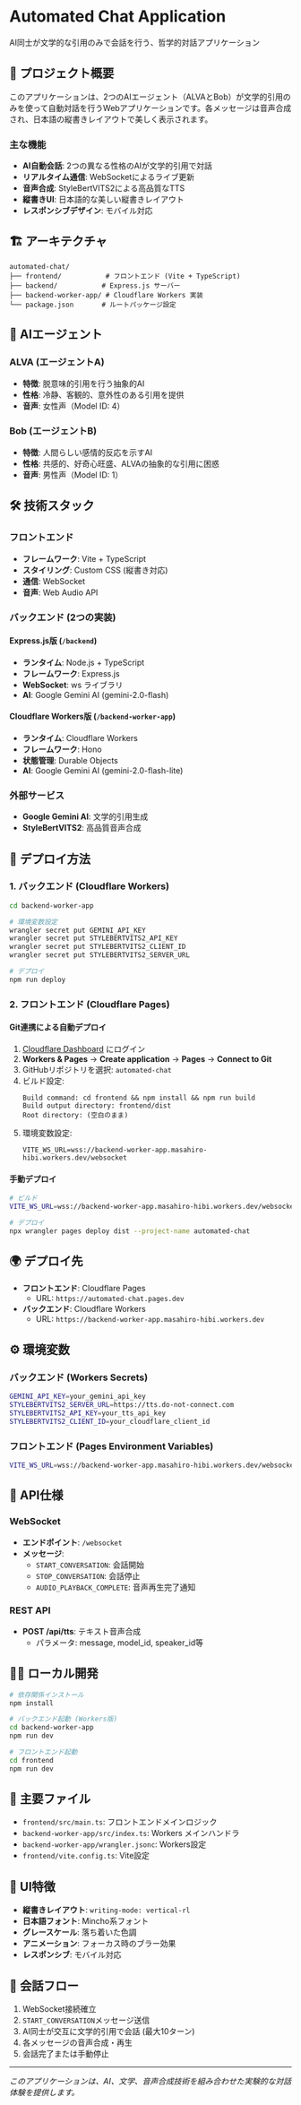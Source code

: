 # Automated Chat Application

AI同士が文学的な引用のみで会話を行う、哲学的対話アプリケーション

## 🎯 プロジェクト概要

このアプリケーションは、2つのAIエージェント（ALVAとBob）が文学的引用のみを使って自動対話を行うWebアプリケーションです。各メッセージは音声合成され、日本語の縦書きレイアウトで美しく表示されます。

### 主な機能

- **AI自動会話**: 2つの異なる性格のAIが文学的引用で対話
- **リアルタイム通信**: WebSocketによるライブ更新
- **音声合成**: StyleBertVITS2による高品質なTTS
- **縦書きUI**: 日本語的な美しい縦書きレイアウト
- **レスポンシブデザイン**: モバイル対応

## 🏗️ アーキテクチャ

```
automated-chat/
├── frontend/           # フロントエンド (Vite + TypeScript)
├── backend/           # Express.js サーバー
├── backend-worker-app/ # Cloudflare Workers 実装
└── package.json       # ルートパッケージ設定
```

## 🤖 AIエージェント

### ALVA (エージェントA)
- **特徴**: 脱意味的引用を行う抽象的AI
- **性格**: 冷静、客観的、意外性のある引用を提供
- **音声**: 女性声（Model ID: 4）

### Bob (エージェントB) 
- **特徴**: 人間らしい感情的反応を示すAI
- **性格**: 共感的、好奇心旺盛、ALVAの抽象的な引用に困惑
- **音声**: 男性声（Model ID: 1）

## 🛠️ 技術スタック

### フロントエンド
- **フレームワーク**: Vite + TypeScript
- **スタイリング**: Custom CSS (縦書き対応)
- **通信**: WebSocket
- **音声**: Web Audio API

### バックエンド (2つの実装)

#### Express.js版 (`/backend`)
- **ランタイム**: Node.js + TypeScript  
- **フレームワーク**: Express.js
- **WebSocket**: ws ライブラリ
- **AI**: Google Gemini AI (gemini-2.0-flash)

#### Cloudflare Workers版 (`/backend-worker-app`)
- **ランタイム**: Cloudflare Workers
- **フレームワーク**: Hono
- **状態管理**: Durable Objects
- **AI**: Google Gemini AI (gemini-2.0-flash-lite)

### 外部サービス
- **Google Gemini AI**: 文学的引用生成
- **StyleBertVITS2**: 高品質音声合成

## 🚀 デプロイ方法

### 1. バックエンド (Cloudflare Workers)

```bash
cd backend-worker-app

# 環境変数設定
wrangler secret put GEMINI_API_KEY
wrangler secret put STYLEBERTVITS2_API_KEY
wrangler secret put STYLEBERTVITS2_CLIENT_ID
wrangler secret put STYLEBERTVITS2_SERVER_URL

# デプロイ
npm run deploy
```

### 2. フロントエンド (Cloudflare Pages)

#### Git連携による自動デプロイ
1. [Cloudflare Dashboard](https://dash.cloudflare.com/) にログイン
2. **Workers & Pages** → **Create application** → **Pages** → **Connect to Git**
3. GitHubリポジトリを選択: `automated-chat`
4. ビルド設定:
   ```
   Build command: cd frontend && npm install && npm run build
   Build output directory: frontend/dist
   Root directory: (空白のまま)
   ```
5. 環境変数設定:
   ```
   VITE_WS_URL=wss://backend-worker-app.masahiro-hibi.workers.dev/websocket
   ```

#### 手動デプロイ
```bash
# ビルド
VITE_WS_URL=wss://backend-worker-app.masahiro-hibi.workers.dev/websocket npm run build

# デプロイ
npx wrangler pages deploy dist --project-name automated-chat
```

## 🌍 デプロイ先

- **フロントエンド**: Cloudflare Pages
  - URL: `https://automated-chat.pages.dev`
- **バックエンド**: Cloudflare Workers  
  - URL: `https://backend-worker-app.masahiro-hibi.workers.dev`

## ⚙️ 環境変数

### バックエンド (Workers Secrets)
```bash
GEMINI_API_KEY=your_gemini_api_key
STYLEBERTVITS2_SERVER_URL=https://tts.do-not-connect.com
STYLEBERTVITS2_API_KEY=your_tts_api_key
STYLEBERTVITS2_CLIENT_ID=your_cloudflare_client_id
```

### フロントエンド (Pages Environment Variables)
```bash
VITE_WS_URL=wss://backend-worker-app.masahiro-hibi.workers.dev/websocket
```

## 🔌 API仕様

### WebSocket
- **エンドポイント**: `/websocket`
- **メッセージ**:
  - `START_CONVERSATION`: 会話開始
  - `STOP_CONVERSATION`: 会話停止
  - `AUDIO_PLAYBACK_COMPLETE`: 音声再生完了通知

### REST API
- **POST /api/tts**: テキスト音声合成
  - パラメータ: message, model_id, speaker_id等

## 🏃‍♂️ ローカル開発

```bash
# 依存関係インストール
npm install

# バックエンド起動 (Workers版)
cd backend-worker-app
npm run dev

# フロントエンド起動
cd frontend  
npm run dev
```

## 📁 主要ファイル

- `frontend/src/main.ts`: フロントエンドメインロジック
- `backend-worker-app/src/index.ts`: Workers メインハンドラ
- `backend-worker-app/wrangler.jsonc`: Workers設定
- `frontend/vite.config.ts`: Vite設定

## 🎨 UI特徴

- **縦書きレイアウト**: `writing-mode: vertical-rl`
- **日本語フォント**: Mincho系フォント
- **グレースケール**: 落ち着いた色調
- **アニメーション**: フォーカス時のブラー効果
- **レスポンシブ**: モバイル対応

## 🤝 会話フロー

1. WebSocket接続確立
2. `START_CONVERSATION`メッセージ送信
3. AI同士が交互に文学的引用で会話 (最大10ターン)
4. 各メッセージの音声合成・再生
5. 会話完了または手動停止

---

*このアプリケーションは、AI、文学、音声合成技術を組み合わせた実験的な対話体験を提供します。*